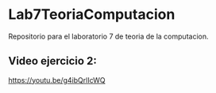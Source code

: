 # Lab7TeoriaComputacion
Repositorio para el laboratorio 7 de teoria de la computacion.


## Video ejercicio 2: 
https://youtu.be/g4ibQrlIcWQ
